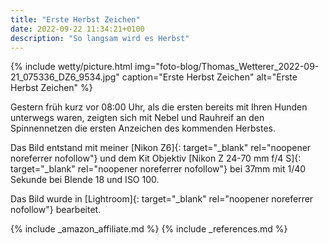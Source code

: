 ```yaml
---
title: "Erste Herbst Zeichen"
date: 2022-09-22 11:34:21+0100
description: "So langsam wird es Herbst"
---
```

{% include wetty/picture.html img="foto-blog/Thomas_Wetterer_2022-09-21_075336_DZ6_9534.jpg" caption="Erste Herbst Zeichen" alt="Erste Herbst Zeichen" %}

Gestern früh kurz vor 08:00 Uhr, als die ersten bereits mit Ihren Hunden unterwegs waren, zeigten sich mit Nebel und Rauhreif an den Spinnennetzen die ersten Anzeichen des kommenden Herbstes.

Das Bild entstand mit meiner [Nikon Z6]{: target="_blank" rel="noopener noreferrer nofollow"} und dem Kit Objektiv [Nikon Z 24-70 mm f/4 S]{: target="_blank" rel="noopener noreferrer nofollow"} bei 37mm mit 1/40 Sekunde bei Blende 18 und ISO 100.

Das Bild wurde in [Lightroom]{: target="_blank" rel="noopener noreferrer nofollow"} bearbeitet.

{% include _amazon_affiliate.md %}
{% include _references.md %}
